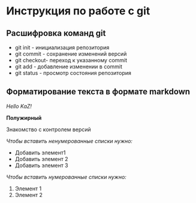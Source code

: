 # Инструкция по работе с git

## Расшифровка команд git

* git init - инициализация репозитория
* git commit - сохранение изменений версий
* git checkout- переход к указанному commit
* git add - добавление изменении в commit
* git status - просмотр состояния репозитория

## Форматирование текста в формате markdown

*Hello KaZ!*

**Полужирный**

Знакомство с контролем версий

*Чтобы вставить ненумерованные списки нужно:*
* Добавить элемент1
* Добавить элемент 2
* Добавить элемент 3

*Чтобы вставить нумерованные списки нужно:*
1. Элемент 1
2. Элемент 2